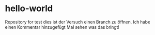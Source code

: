 # hello-world
Repository for test
dies ist der Versuch einen Branch zu öffnen. Ich habe einen Kommentar hinzugefügt
Mal sehen was das bringt!
